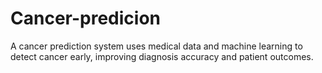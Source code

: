 # Cancer-predicion
A cancer prediction system uses medical data and machine learning to detect cancer early, improving diagnosis accuracy and patient outcomes.
